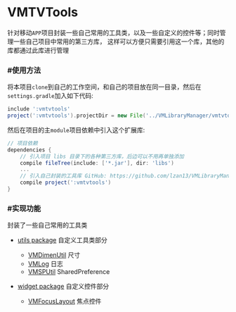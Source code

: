 VMTVTools
=========
针对移动`APP`项目封装一些自己常用的工具类，以及一些自定义的控件等；同时管理一些自己项目中常用的第三方库，
这样可以方便只需要引用这一个库，其他的库都通过此库进行管理


### #使用方法
将本项目`clone`到自己的工作空间，和自己的项目放在同一目录，然后在`settings.gradle`加入如下代码:
```gradle
include ':vmtvtools'
project(':vmtvtools').projectDir = new File('../VMLibraryManager/vmtvtools')
```
然后在项目的主`module`项目依赖中引入这个扩展库:
```gradle
// 项目依赖
dependencies {
    // 引入项目 libs 目录下的各种第三方库，后边可以不用再单独添加
    compile fileTree(include: ['*.jar'], dir: 'libs')
    ...
    // 引入自己封装的工具库 GitHub: https://github.com/lzan13/VMLibraryManager/vmtvtools
    compile project(':vmtvtools')
}
```

### #实现功能
封装了一些自己常用的工具类

- [utils package](src/main/java/com/vmloft/develop/library/tools/tv/utils/) 自定义工具类部分
    - [VMDimenUtil](src/main/java/com/vmloft/develop/library/tools/tv/utils/VMDimenUtil.java) 尺寸
    - [VMLog](src/main/java/com/vmloft/develop/library/tools/utils/tv/VMLog.java) 日志
    - [VMSPUtil](src/main/java/com/vmloft/develop/library/tools/tv/utils/VMSPUtil.java) SharedPreference
    
- [widget package](src/main/java/com/vmloft/develop/library/tools/tv/widget) 自定义控件部分
    - [VMFocusLayout](src/main/java/com/vmloft/develop/library/tools/tv/widget/VMFocusLayout.java) 焦点控件
    